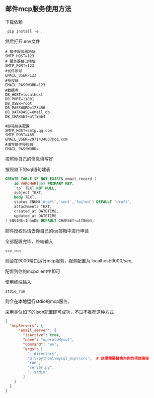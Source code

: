 ## 邮件mcp服务使用方法

下载依赖

` pip install -e .`

然后打开.env文件

```env
# 邮件服务器地址
SMTP_HOST=123
# 服务器接口地址
SMTP_PORT=123
#发件账号
EMAIL_USER=123
#授权码
EMAIL_PASSWORD=123
#数据库
DB_HOST=localhost
DB_PORT=11801
DB_USER=root
DB_PASSWORD=123456
DB_DATABASE=email_db
DB_CHARSET=utf8mb4

#邮箱相关配置
SMTP_HOST=smtp.qq.com
SMTP_PORT=465
EMAIL_USER=2971434037@qq.com
#填写邮件授权码
EMAIL_PASSWORD=
```

按照你自己的信息填写好

按照如下的sql语句建表

```sql
CREATE TABLE IF NOT EXISTS email_record (
    id VARCHAR(36) PRIMARY KEY,
    `to` TEXT NOT NULL,
    subject TEXT,
    body TEXT,
    status ENUM('draft','sent','failed') DEFAULT 'draft',
    attachments TEXT,
    created_at DATETIME,
    updated_at DATETIME
) ENGINE=InnoDB DEFAULT CHARSET=utf8mb4;

```

邮件授权码请去你自己的qq邮箱中进行申请

 全部配置完毕，终端输入

```
sse_run
```

则会在9000端口运行mcp服务，服务配置为 localhost:9000/see,

配置到你的mcpclient中即可

使用终端输入

```
stdio_run
```

则会在本地运行stdio的mcp服务，

采用类似如下的json配置即可成功，不过不推荐这种方式



```json
{
  "mcpServers": {
      "email_server": {
        "isActive": true,
        "name": "operateMysql",
        "command": "uv",
        "args": [
          "--directory",
          "G:\\python\\mysql_mcp\\src",  # 这里需要替换为你的项目路径
          "run",
          "server.py",
          "--stdio"
        ]
    }
  }
}    
```